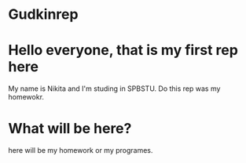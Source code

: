 # Gudkinrep
# Hello everyone, that is my first rep here
My name is Nikita and I'm studing in SPBSTU. 
Do this rep was my homewokr.
# What will be here?
here will be my homework or my programes.
